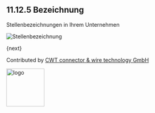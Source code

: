 ## 11.12.5 Bezeichnung

Stellenbezeichnungen in Ihrem Unternehmen

<img class="screenshot" alt="Stellenbezeichnung" src="{{docs_base_url}}/assets/img/human-resources/designation.png">

{next}

Contributed by <A HREF="http://www.cwt-kabel.de">CWT connector & wire technology GmbH</A>

<A HREF="http://www.cwt-kabel.de"><IMG alt="logo" src="http://www.cwt-assembly.com/sites/all/images/logo.png" height=100></A>
